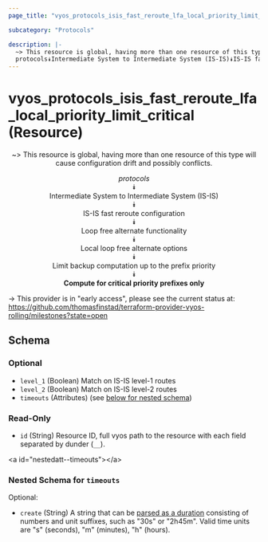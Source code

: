 ```yaml
---
page_title: "vyos_protocols_isis_fast_reroute_lfa_local_priority_limit_critical Resource - vyos"

subcategory: "Protocols"

description: |- 
  ~> This resource is global, having more than one resource of this type will cause configuration drift and possibly conflicts.
  protocols⯯Intermediate System to Intermediate System (IS-IS)⯯IS-IS fast reroute configuration⯯Loop free alternate functionality⯯Local loop free alternate options⯯Limit backup computation up to the prefix priority⯯Compute for critical priority prefixes only
---
```


# vyos_protocols_isis_fast_reroute_lfa_local_priority_limit_critical (Resource)
<center>

~> This resource is global, having more than one resource of this type will cause configuration drift and possibly conflicts.

*protocols*  
⯯  
Intermediate System to Intermediate System (IS-IS)  
⯯  
IS-IS fast reroute configuration  
⯯  
Loop free alternate functionality  
⯯  
Local loop free alternate options  
⯯  
Limit backup computation up to the prefix priority  
⯯  
**Compute for critical priority prefixes only**


</center>

-> This provider is in "early access", please see the current status at: https://github.com/thomasfinstad/terraform-provider-vyos-rolling/milestones?state=open

## Schema

### Optional

- `level_1` (Boolean) Match on IS-IS level-1 routes
- `level_2` (Boolean) Match on IS-IS level-2 routes
- `timeouts` (Attributes) (see [below for nested schema](#nestedatt--timeouts))

### Read-Only

- `id` (String) Resource ID, full vyos path to the resource with each field separated by dunder (`__`).

&lt;a id=&#34;nestedatt--timeouts&#34;&gt;&lt;/a&gt;
### Nested Schema for `timeouts`

Optional:

- `create` (String) A string that can be [parsed as a duration](https://pkg.go.dev/time#ParseDuration) consisting of numbers and unit suffixes, such as &#34;30s&#34; or &#34;2h45m&#34;. Valid time units are &#34;s&#34; (seconds), &#34;m&#34; (minutes), &#34;h&#34; (hours).  

